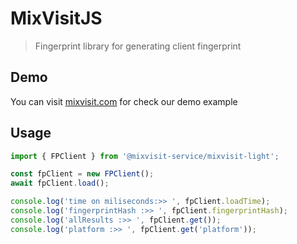 # MixVisitJS

> Fingerprint library for generating client fingerprint

## Demo

You can visit [mixvisit.com](https://mixvisit.com) for check our demo example

## Usage

```javascript
import { FPClient } from '@mixvisit-service/mixvisit-light';

const fpClient = new FPClient();
await fpClient.load();

console.log('time on miliseconds:>> ', fpClient.loadTime);
console.log('fingerprintHash :>> ', fpClient.fingerprintHash);
console.log('allResults :>> ', fpClient.get());
console.log('platform :>> ', fpClient.get('platform'));
```